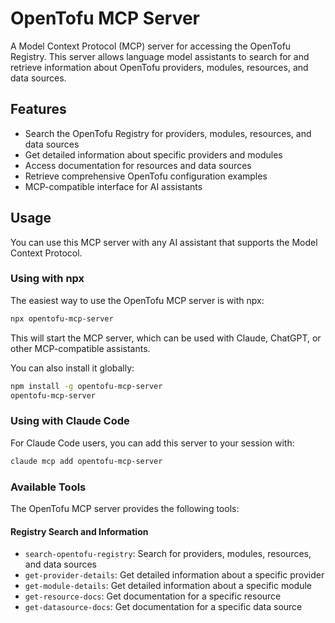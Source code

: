 # OpenTofu MCP Server

A Model Context Protocol (MCP) server for accessing the OpenTofu Registry. This server allows language model assistants to search for and retrieve information about OpenTofu providers, modules, resources, and data sources.

## Features

- Search the OpenTofu Registry for providers, modules, resources, and data sources
- Get detailed information about specific providers and modules
- Access documentation for resources and data sources
- Retrieve comprehensive OpenTofu configuration examples
- MCP-compatible interface for AI assistants

## Usage

You can use this MCP server with any AI assistant that supports the Model Context Protocol.

### Using with npx

The easiest way to use the OpenTofu MCP server is with npx:

```bash
npx opentofu-mcp-server
```

This will start the MCP server, which can be used with Claude, ChatGPT, or other MCP-compatible assistants.

You can also install it globally:

```bash
npm install -g opentofu-mcp-server
opentofu-mcp-server
```

### Using with Claude Code

For Claude Code users, you can add this server to your session with:

```bash
claude mcp add opentofu-mcp-server
```

### Available Tools

The OpenTofu MCP server provides the following tools:

#### Registry Search and Information

- `search-opentofu-registry`: Search for providers, modules, resources, and data sources
- `get-provider-details`: Get detailed information about a specific provider
- `get-module-details`: Get detailed information about a specific module
- `get-resource-docs`: Get documentation for a specific resource
- `get-datasource-docs`: Get documentation for a specific data source
